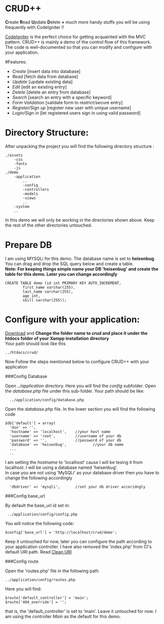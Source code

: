 # CRUD++
**C**reate **R**ead **U**pdate **D**elete **+** much more handy stuffs you will be using frequently with CodeIgniter !!

[CodeIgniter](https://www.codeigniter.com/userguide3/general/welcome.html) is the perfect choice for getting acquainted with the MVC pattern. CRUD++ is mainly a demo of the control flow of this framework. The code is well-documented so that you can modify and configure with your application.

#Features:


  - *Create* [insert data into database]
  - *Read* [fetch data from database]
  - *Update* [update existing data]
  - *Edit* [edit an existing entry]
  - *Delete* [delete an entry from database]
  - *Search* [search an entry with a specific keyword]
  - *Form Validation* [validate form to restrict/secure entry]
  - *Register/Sign up* [register new user with unique username]
  - *Login/Sign in* [let registered users sign in using valid password]
  
# Directory Structure:

After unpacking the project you will find the following  directory structure :
	
	./assets
		-css
		-fonts
		-js
	./demo
		-application
			..
			-config
			-controllers
			-models
			-views
			..
		-system
		..


In this demo we will only be working in the directories shown above. Keep the rest of the other directories untouched. 

# Prepare DB

I am using MYSQLi for this demo. The database name is set to **heisenbug**. You can drag and drop the SQL query below and create a table. <br>
**Note: For keeping things simple name your DB 'heisenbug' and create the table for this demo. Later you can change accordingly** 

	CREATE TABLE demo (id int PRIMARY KEY AUTO_INCREMENT,
			first_name varchar(255),
			last_name varchar(255),
			age int,
			skill varchar(255));


# Configure with your application:

[Download](https://github.com/abrarShariar/crud/archive/master.zip) and **Change the folder name to *crud* and place it under the htdocs folder of your Xampp installation directory**<br> 
Your path should look like this

	../htdocs/crud/

Now Follow the steps mentioned below to configure CRUD++ with your application

###Config Database

Open *../application* directory. Here you will find the *config* subfolder. Open the *database.php* file under this sub-folder. Your path should be like:

      ../application/config/database.php

Open the *database.php* file. In the lower section you will find the following code

    $db['default'] = array(
	  'dsn'	=> '',
	  'hostname' => 'localhost',	//your host name
	  'username' => 'root',			//username of your db
	  'password' => '',				//password of your db
	  'database' => 'heisenbug',			//your db name
	  ...
	  ..

I am setting the *hostname* to 'localhost' cause I will be tesing it from localhost. I will be using a database named 'heisenbug'.<br>
In case you are not using 'MySQLi' as your database driver then you have to change the following accordingly

      'dbdriver' => 'mysqli',       //set your db driver accoridngly
     
###Config base_url

By default the base_url id set in:

	 ../application/config/config.php
	 
You will notice the following code:

	$config['base_url'] = 'http://localhost/crud/demo';

Keep it untouched for now, later you can configure the path according to your application controller.
I have also removed the 'index.php' from CI's default URI path. Read [Clean URI](https://github.com/TheHeisenbugs/Sustainable-Tourism/blob/abrar/clean_uri.md) 

###Config route

Open the 'routes.php' file in the following path

	../application/config/routes.php
	
Here you will find:

	$route['default_controller'] = 'main';
	$route['404_override'] = '';

that is, the 'default_controller' is set to 'main'. Leave it untouched for now. I am using the controller *Main* as the default for this demo.
	
